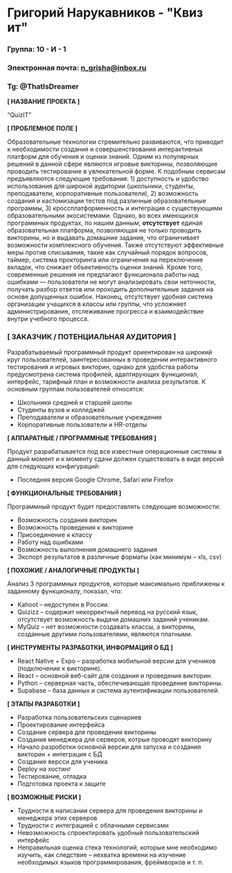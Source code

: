 # Григорий Нарукавников - "Квиз ит"

### Группа: 10 - И - 1
### Электронная почта: n_grisha@inbox.ru
### Tg: @ThatIsDreamer


**[ НАЗВАНИЕ ПРОЕКТА ]**

“QuizIT”

**[ ПРОБЛЕМНОЕ ПОЛЕ ]**

Образовательные технологии стремительно развиваются, что приводит к необходимости создания и совершенствования интерактивных платформ для обучения и оценки знаний. Одним из популярных решений в данной сфере являются игровые викторины, позволяющие проводить тестирование в увлекательной форме. К подобным сервисам предъявляются следующие требования: 1) доступность и удобство использования для широкой аудитории (школьники, студенты, преподаватели, корпоративные пользователи), 2) возможность создания и кастомизации тестов под различные образовательные программы, 3) кроссплатформенность и интеграция с существующими образовательными экосистемами. Однако, во всех имеющихся программных продуктах, по нашим данным, **отсутствует** единая образовательная платформа, позволяющая не только проводить викторины, но и выдавать домашние задания, что ограничивает возможности комплексного обучения. Также отсутствуют эффективные меры против списывания, такие как случайный порядок вопросов, таймер, система прокторинга или ограничения на переключение вкладок, что снижает объективность оценки знаний. Кроме того, современные решения не предлагают функционала работы над ошибками — пользователи не могут анализировать свои неточности, получать разбор ответов или проходить дополнительные задания на основе допущенных ошибок. Наконец, отсутствует удобная система организации учащихся в классы или группы, что усложняет администрирование, отслеживание прогресса и взаимодействие внутри учебного процесса.


### **[ ЗАКАЗЧИК / ПОТЕНЦИАЛЬНАЯ АУДИТОРИЯ ]**  

Разрабатываемый программный продукт ориентирован на широкий круг пользователей, заинтересованных в проведении интерактивного тестирования и игровых викторин, однако для удобства работы предусмотрена система профилей, адаптирующих функционал, интерфейс, тарифный план и возможности анализа результатов. К основным группам пользователей относятся:  

* Школьники средней и старшей школы
* Студенты вузов и колледжей
* Преподаватели и образовательные учреждения
* Корпоративные пользователи и HR-отделы

**[ АППАРАТНЫЕ / ПРОГРАММНЫЕ ТРЕБОВАНИЯ ]** 

Продукт разрабатывается под все известные операционные системы в данный момент и к моменту сдачи должен существовать в виде версий для следующих конфигураций:

* Последняя версия Google Chrome, Safari или Firefox

**[ ФУНКЦИОНАЛЬНЫЕ ТРЕБОВАНИЯ ]**

Программный продукт будет предоставлять следующие возможности:
* Возможность создания викторин
* Возможность проведения к викторине
* Присоединение к классу
* Работу над ошибками 
* Возможность выполнения домашнего задания
* Экспорт результатов в различные форматы (как минимум – xls, csv)

**[ ПОХОЖИЕ / АНАЛОГИЧНЫЕ ПРОДУКТЫ ]**

Анализ 3 программных продуктов, которые максимально приближены к заданному функционалу, показал, что:

* Kahoot – недоступен в России.
* Quizizz – содержит некорректный перевод на русский язык, отсутствует возможность выдачи домашних заданий ученикам.
* MyQuiz – нет возможности создавать классы, а викторины, созданные другими пользователями, являются платными.

**[ ИНСТРУМЕНТЫ РАЗРАБОТКИ, ИНФОРМАЦИЯ О БД ]**

* React Native + Expo – разработка мобильной версии для учеников (подключение к викторине).
* React – основной веб-сайт для создания и проведения викторин.
* Python – серверная часть, обеспечивающая проведение викторины.
* Supabase – база данных и система аутентификации пользователей.

**[ ЭТАПЫ РАЗРАБОТКИ ]**

*	Разработка пользовательских сценариев
*	Проектирование интерфейса
*	Создание сервера для проведения викторины
*	Создания менеджера для серверов, котрые проводят викторину
*	Начало разроботки основной версии для запуска и создания викторин + интеграция с БД
*	Создание версси для ученика 
*	Deploy на хостинг
*	Тестирование, отладка
*	Подготовка проекта к защите

**[ ВОЗМОЖНЫЕ РИСКИ ]**
*	Трудности в написании сервера для проведения викторины и менеджера этих серверов
*	Трудности с интеграцией с облачными сервисами
*	Невозможность спроектировать удобный пользовательский интерфейс 
*	Неправильная оценка стека технологий, которые мне необходимо изучить, как следствие – нехватка времени на изучение    необходимых языков программирования, фреймворков и т. п.
